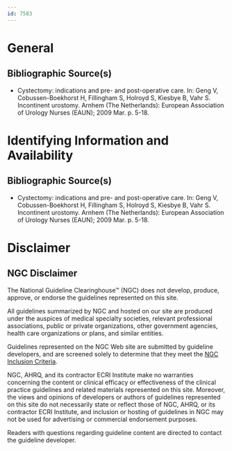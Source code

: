 ```yaml
---
id: 7583
---
```


# General

## Bibliographic Source(s)

- Cystectomy: indications and pre- and post-operative care. In: Geng V, Cobussen-Boekhorst H, Fillingham S, Holroyd S, Kiesbye B, Vahr S. Incontinent urostomy. Arnhem (The Netherlands): European Association of Urology Nurses (EAUN); 2009 Mar. p. 5-18.

# Identifying Information and Availability

## Bibliographic Source(s)

- Cystectomy: indications and pre- and post-operative care. In: Geng V, Cobussen-Boekhorst H, Fillingham S, Holroyd S, Kiesbye B, Vahr S. Incontinent urostomy. Arnhem (The Netherlands): European Association of Urology Nurses (EAUN); 2009 Mar. p. 5-18.

# Disclaimer

## NGC Disclaimer

The National Guideline Clearinghouse™ (NGC) does not develop, produce, approve, or endorse the guidelines represented on this site.

All guidelines summarized by NGC and hosted on our site are produced under the auspices of medical specialty societies, relevant professional associations, public or private organizations, other government agencies, health care organizations or plans, and similar entities.

Guidelines represented on the NGC Web site are submitted by guideline developers, and are screened solely to determine that they meet the [NGC Inclusion Criteria](/help-and-about/summaries/inclusion-criteria).

NGC, AHRQ, and its contractor ECRI Institute make no warranties concerning the content or clinical efficacy or effectiveness of the clinical practice guidelines and related materials represented on this site. Moreover, the views and opinions of developers or authors of guidelines represented on this site do not necessarily state or reflect those of NGC, AHRQ, or its contractor ECRI Institute, and inclusion or hosting of guidelines in NGC may not be used for advertising or commercial endorsement purposes.

Readers with questions regarding guideline content are directed to contact the guideline developer.

